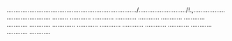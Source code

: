 ........................................................................../.........................../!.,........................................... .........
............
............
............
............
............
............
............
............
.............
............
............
............
............
............
............
............
............


